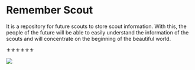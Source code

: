 # Remember Scout
It is a repository for future scouts to store scout information. 
With this, the people of the future will be able to easily understand the information of the scouts and will concentrate on the beginning of the beautiful world.

⚜️⚜️⚜️⚜️⚜️⚜️

<img src="https://user-images.githubusercontent.com/96917595/159038353-abc50c9f-54f3-4c0c-a053-003c80a14933.gif">
